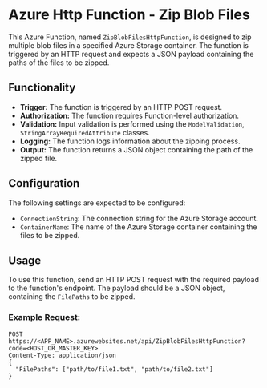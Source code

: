 # Azure Http Function - Zip Blob Files

This Azure Function, named `ZipBlobFilesHttpFunction`, is designed to zip multiple blob files in a specified Azure Storage container. The function is triggered by an HTTP request and expects a JSON payload containing the paths of the files to be zipped.

## Functionality

- **Trigger:** The function is triggered by an HTTP POST request.
- **Authorization:** The function requires Function-level authorization.
- **Validation:** Input validation is performed using the `ModelValidation`, `StringArrayRequiredAttribute` classes.
- **Logging:** The function logs information about the zipping process.
- **Output:** The function returns a JSON object containing the path of the zipped file.

## Configuration

The following settings are expected to be configured:

- `ConnectionString`: The connection string for the Azure Storage account.
- `ContainerName`: The name of the Azure Storage container containing the files to be zipped.

## Usage

To use this function, send an HTTP POST request with the required payload to the function's endpoint. The payload should be a JSON object, containing the `FilePaths` to be zipped.

### Example Request:

```http
POST https://<APP_NAME>.azurewebsites.net/api/ZipBlobFilesHttpFunction?code=<HOST_OR_MASTER_KEY>
Content-Type: application/json
{
  "FilePaths": ["path/to/file1.txt", "path/to/file2.txt"]
}
```

